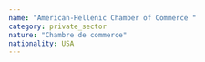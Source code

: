 ```yaml
---
name: "American-Hellenic Chamber of Commerce "
category: private_sector
nature: "Chambre de commerce"
nationality: USA
---
```

    